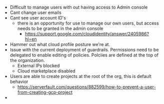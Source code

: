 * Difficult to manage users with out having access to Admin console 
* Cant change user emails 
* Cant see user account ID's
  * there is an opportunity for use to manage our own users, but access needs to be granted in the admin console
    * https://support.google.com/cloudidentity/answer/2405986?hl=en
* Hammer out what cloud profile posture we're at.
* Issue with the current deployment of guardrails. Permissions need to be delegated to enable editing of policies. Polciies are defined at the top of the organization.
  * External IPs blocked
  * Cloud marketplace disabled
* Users are able to create projects at the root of the org, this is default behavior 
  * https://serverfault.com/questions/882599/how-to-prevent-a-user-from-creating-gcp-project
*